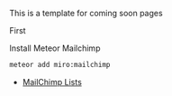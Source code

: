 This is a template for coming soon pages

First 

Install Meteor Mailchimp

 ```sh
meteor add miro:mailchimp
```

 * [MailChimp Lists](https://github.com/MiroHibler/meteor-mailchimp-lists)